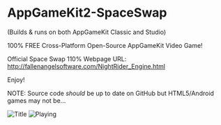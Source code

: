 # AppGameKit2-SpaceSwap
(Builds & runs on both AppGameKit Classic and Studio)

100% FREE Cross-Platform Open-Source AppGameKit Video Game!

Official Space Swap 110% Webpage URL:
http://fallenangelsoftware.com/NightRider_Engine.html

Enjoy!

NOTE: Source code *should* be up to date on GitHub but HTML5/Android games may not be...

![Title](http://fallenangelsoftware.com/stuff/files/SpaceSwap/SS-GooglePlay/Title.png) ![Playing](http://fallenangelsoftware.com/stuff/files/SpaceSwap/SS-GooglePlay/Playing.png)
